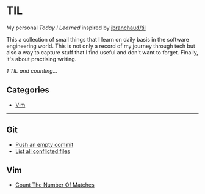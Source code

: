 # TIL

My personal *Today I Learned* inspired by [jbranchaud/til](https://github.com/jbranchaud/til)

This a collection of small things that I learn on daily basis in the software
engineering world. This is not only a record of my journey through tech but also
a way to capture stuff that I find useful and don't want to forget. Finally, it's
about practising writing.

_1 TIL and counting..._

## Categories

* [Vim](#vim)

---

## Git

- [Push an empty commit](git/push-and-empty-commit.md)
- [List all conflicted files](git/list-all-conflicted-flies.md)

## Vim

- [Count The Number Of Matches](vim/count-the-number-of-matches.md)
